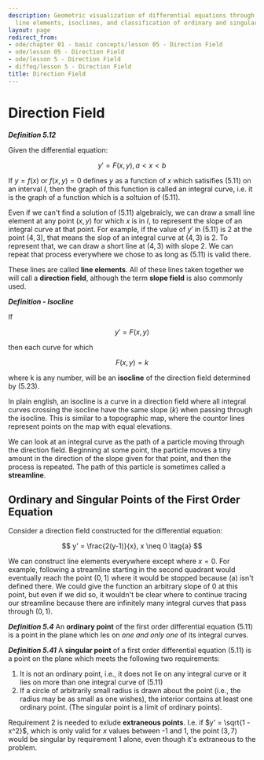 ```yaml
---
description: Geometric visualization of differential equations through integral curves,
  line elements, isoclines, and classification of ordinary and singular points.
layout: page
redirect_from:
- ode/chapter 01 - basic concepts/lesson 05 - Direction Field
- ode/lesson 05 - Direction Field
- ode/lesson 5 - Direction Field
- diffeq/lesson 5 - Direction Field
title: Direction Field
---
```


# Direction Field

***Definition 5.12*** 

Given the differential equation:

$$ y' = F(x,y), a < x < b \tag{5.11} $$

If $y=f(x)$ or $f(x,y) =0$ defines $y$ as a function of $x$ which satisifies (5.11) on an interval $I$, then the graph of this function is called an integral curve, i.e. it is the graph of a function which is a soltuion of (5.11).

Even if we can't find a solution of (5.11) algebraicly, we can draw a small line element at any point $(x,y)$ for which $x$ is in $I$, to represent the slope of an integral curve at that point. For example, if the value of $y'$ in (5.11) is $2$ at the point $(4,3)$, that means the slop of an integral curve at $(4,3)$ is $2$. To represent that, we can draw a short line at $(4,3)$ with slope $2$. We can repeat that process everywhere we chose to as long as (5.11) is valid there.

These lines are called **line elements**. All of these lines taken together we will call a **direction field**, although the term **slope field** is also commonly used.

***Definition - Isocline***

If

$$ y' = F(x,y) \tag{5.23} $$

then each curve for which 

$$ F(x,y) = k \tag{5.24} $$

where k is any number, will be an **isocline** of the direction field determined by (5.23). 

In plain english, an isocline is a curve in a direction field where all integral curves crossing the isocline have the same slope ($k$) when passing through the isocline. This is similar to a topographic map, where the countor lines represent points on the map with equal elevations.

We can look at an integral curve as the path of a particle moving through the direction field. Beginning at some point, the particle moves a tiny amount in the direction of the slope given for that point, and then the process is repeated. The path of this particle is sometimes called a **streamline**.

## Ordinary and Singular Points of the First Order Equation 

Consider a direction field constructed for the differential equation:

$$ y' = \frac{2(y-1)}{x}, x \neq 0 \tag{a} $$

We can construct line elements everywhere except where $x = 0$. For example, following a streamline starting in the second quadrant would eventually reach the point $(0,1)$ where it would be stopped because (a) isn't defined there. We could give the function an arbitrary slope of 0 at this point, but even if we did so, it wouldn't be clear where to continue tracing our streamline because there are infinitely many integral curves that pass through $(0,1)$. 

***Definition 5.4*** An **ordinary point** of the first order differential equation (5.11) is a point in the plane which les on *one and only one* of its integral curves.

***Definition 5.41*** A **singular point** of a first order differential equation (5.11) is a point on the plane which meets the following two requirements:

1. It is not an ordinary point, i.e., it does not lie on any integral curve or it lies on more than one integral curve of (5.11)
2. If a circle of arbitrarily small radius is drawn about the point (i.e., the radius may be as small as one wishes), the interior contains at least one ordinary point. (The singular point is a limit of ordinary points).

Requirement 2 is needed to exlude **extraneous points**. I.e. if $y' = \sqrt{1 -x^2}$, which is only valid for $x$ values between -1 and 1, the point $(3,7)$ would be singular by requirement 1 alone, even though it's extraneous to the problem.